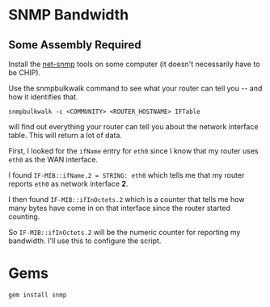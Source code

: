 # SNMP Bandwidth

## Some Assembly Required

Install the [net-snmp](http://www.net-snmp.org/) tools on some computer (it doesn't necessarily have to be CHIP). 

Use the snmpbulkwalk command to see what your router can tell you -- and how it identifies that. 

    snmpbulkwalk -c <COMMUNITY> <ROUTER_HOSTNAME> IFTable

will find out everything your router can tell you about the network interface table. This will return a lot of data. 

First, I looked for the `ifName` entry for `eth0` since I know that my router uses `eth0` as the WAN interface. 

I found `IF-MIB::ifName.2 = STRING: eth0` which tells me that my router reports `eth0` as network interface **2**. 

I then found `IF-MIB::ifInOctets.2` which is a counter that tells me how many bytes have come in on that interface since the router started counting. 

So `IF-MIB::ifInOctets.2` will be the numeric counter for reporting my bandwidth. I'll use this to configure the script.

# Gems

    gem install snmp
